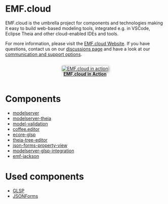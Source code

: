 # EMF.cloud

EMF.cloud is the umbrella project for components and technologies making it easy to build web-based modeling tools, integrated e.g. in VSCode, Eclipse Theia and other cloud-enabled IDEs and tools.

For more information, please visit the [EMF.cloud Website](https://www.eclipse.org/emfcloud/). If you have questions, contact us on our [discussions page](https://github.com/eclipse-emfcloud/emfcloud/discussions) and have a look at our [communication and support options](https://www.eclipse.org/emfcloud/contact/).

<div width="85%" align="center" style="padding-top:1em; padding-bottom:1em;">
  <a href="https://www.eclipse.org/emfcloud/#coffeeeditoroverview">
  <img src="https://www.eclipse.org/emfcloud/images/coffeeeditordemo.gif" alt="EMF.cloud in action" style="border-radius:1%; box-shadow: 2px 2px 8px gray" />
  <br/><b>EMF.cloud in Action</b>
  </a>
</div>

# Components
* [modelserver](https://github.com/eclipse-emfcloud/emfcloud-modelserver)
* [modelserver-theia](https://github.com/eclipse-emfcloud/emfcloud-modelserver-theia)
* [model-validation](https://github.com/eclipse-emfcloud/model-validation)
* [coffee.editor](https://github.com/eclipsesource/coffee-editor/)
* [ecore-glsp](https://github.com/eclipse-emfcloud/ecore-glsp)
* [theia-tree-editor](https://github.com/eclipse-emfcloud/theia-tree-editor)
* [json-forms-property-view](https://github.com/eclipse-emfcloud/jsonforms-property-view)
* [modelserver-glsp-integration](https://github.com/eclipse-emfcloud/modelserver-glsp-integration)
* [emf-jackson](https://github.com/eclipse-emfcloud/emfjson-jackson)

# Used components
* [GLSP](https://eclipse.org/glsp)
* [JSONForms](https://jsonforms.io/)
